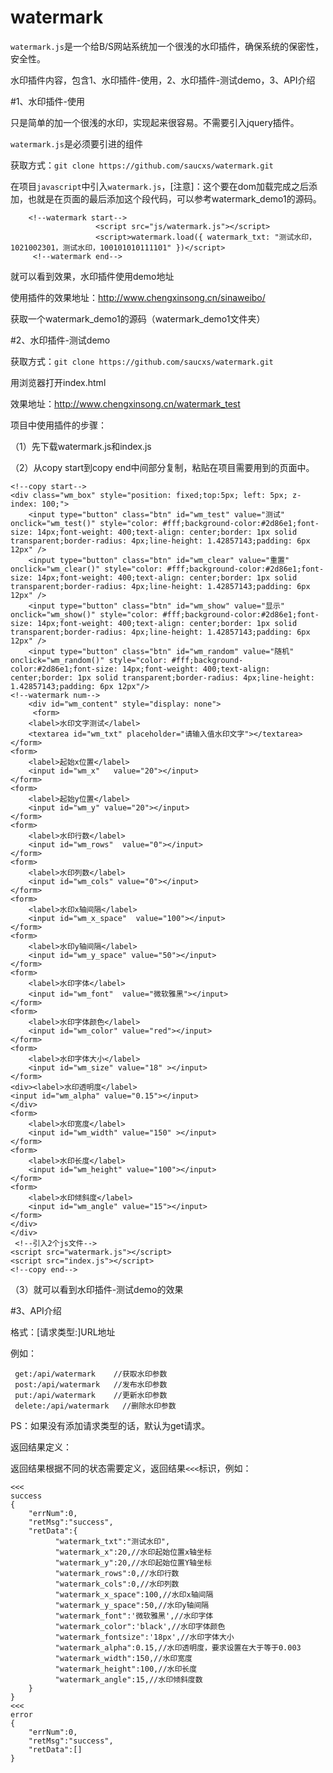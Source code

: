 # watermark

`watermark.js`是一个给B/S网站系统加一个很浅的水印插件，确保系统的保密性，安全性。

水印插件内容，包含1、水印插件-使用，2、水印插件-测试demo，3、API介绍

#1、水印插件-使用

只是简单的加一个很浅的水印，实现起来很容易。不需要引入jquery插件。

`watermark.js`是必须要引进的组件

获取方式：`git clone https://github.com/saucxs/watermark.git`

在项目`javascript`中引入`watermark.js`，[注意]：这个要在dom加载完成之后添加，也就是在页面的最后添加这个段代码，可以参考watermark_demo1的源码。

        <!--watermark start-->
        		       <script src="js/watermark.js"></script>
        		       <script>watermark.load({ watermark_txt: "测试水印，1021002301，测试水印，100101010111101" })</script>
         <!--watermark end-->

就可以看到效果，水印插件使用demo地址

使用插件的效果地址：http://www.chengxinsong.cn/sinaweibo/

获取一个watermark_demo1的源码（watermark_demo1文件夹）

#2、水印插件-测试demo

获取方式：`git clone https://github.com/saucxs/watermark.git`

用浏览器打开index.html

效果地址：http://www.chengxinsong.cn/watermark_test

项目中使用插件的步骤：

（1）先下载watermark.js和index.js

（2）从copy start到copy end中间部分复制，粘贴在项目需要用到的页面中。

    <!--copy start-->
    <div class="wm_box" style="position: fixed;top:5px; left: 5px; z-index: 100;">
        <input type="button" class="btn" id="wm_test" value="测试" onclick="wm_test()" style="color: #fff;background-color:#2d86e1;font-size: 14px;font-weight: 400;text-align: center;border: 1px solid transparent;border-radius: 4px;line-height: 1.42857143;padding: 6px 12px" />
        <input type="button" class="btn" id="wm_clear" value="重置" onclick="wm_clear()" style="color: #fff;background-color:#2d86e1;font-size: 14px;font-weight: 400;text-align: center;border: 1px solid transparent;border-radius: 4px;line-height: 1.42857143;padding: 6px 12px" />
        <input type="button" class="btn" id="wm_show" value="显示" onclick="wm_show()" style="color: #fff;background-color:#2d86e1;font-size: 14px;font-weight: 400;text-align: center;border: 1px solid transparent;border-radius: 4px;line-height: 1.42857143;padding: 6px 12px" />
        <input type="button" class="btn" id="wm_random" value="随机" onclick="wm_random()" style="color: #fff;background-color:#2d86e1;font-size: 14px;font-weight: 400;text-align: center;border: 1px solid transparent;border-radius: 4px;line-height: 1.42857143;padding: 6px 12px"/>
    <!--watermark num-->
        <div id="wm_content" style="display: none">
         <form>
        <label>水印文字测试</label>
        <textarea id="wm_txt" placeholder="请输入值水印文字"></textarea>
    </form>
    <form>
        <label>起始x位置</label>
        <input id="wm_x"   value="20"></input>
    </form>
    <form>
        <label>起始y位置</label>
        <input id="wm_y" value="20"></input>
    </form>
    <form>
        <label>水印行数</label>
        <input id="wm_rows"  value="0"></input>
    </form>
    <form>
        <label>水印列数</label>
        <input id="wm_cols" value="0"></input>
    </form>
    <form>
        <label>水印x轴间隔</label>
        <input id="wm_x_space"  value="100"></input>
    </form>
    <form>
        <label>水印y轴间隔</label>
        <input id="wm_y_space" value="50"></input>
    </form>
    <form>
        <label>水印字体</label>
        <input id="wm_font"  value="微软雅黑"></input>
    </form>
    <form>
        <label>水印字体颜色</label>
        <input id="wm_color" value="red"></input>
    </form>
    <form>
        <label>水印字体大小</label>
        <input id="wm_size" value="18" ></input>
    </form>
    <div><label>水印透明度</label>
    <input id="wm_alpha" value="0.15"></input>
    </div>
    <form>
        <label>水印宽度</label>
        <input id="wm_width" value="150" ></input>
    </form>
    <form>
        <label>水印长度</label>
        <input id="wm_height" value="100"></input>
    </form>
    <form>
        <label>水印倾斜度</label>
        <input id="wm_angle" value="15"></input>
    </form>
    </div>
    </div>
     <!--引入2个js文件-->
    <script src="watermark.js"></script>
    <script src="index.js"></script>
    <!--copy end-->
    
（3）就可以看到水印插件-测试demo的效果



#3、API介绍
    
 格式：[请求类型:]URL地址
 
 例如：
 
     get:/api/watermark    //获取水印参数
     post:/api/watermark   //发布水印参数
     put:/api/watermark    //更新水印参数
     delete:/api/watermark   //删除水印参数
     
 PS：如果没有添加请求类型的话，默认为get请求。
 
 返回结果定义：
 
 返回结果根据不同的状态需要定义，返回结果`<<<`标识，例如：
 
    <<<
    success
    {
        "errNum":0,
        "retMsg":"success",
        "retData":{
              "watermark_txt":"测试水印",
              "watermark_x":20,//水印起始位置x轴坐标
              "watermark_y":20,//水印起始位置Y轴坐标
              "watermark_rows":0,//水印行数
              "watermark_cols":0,//水印列数
              "watermark_x_space":100,//水印x轴间隔
              "watermark_y_space":50,//水印y轴间隔
              "watermark_font":'微软雅黑',//水印字体
              "watermark_color":'black',//水印字体颜色
              "watermark_fontsize":'18px',//水印字体大小
              "watermark_alpha":0.15,//水印透明度，要求设置在大于等于0.003
              "watermark_width":150,//水印宽度
              "watermark_height":100,//水印长度
              "watermark_angle":15,//水印倾斜度数
        }
    }
    <<<
    error
    {
        "errNum":0,
        "retMsg":"success",
        "retData":[]
    }
